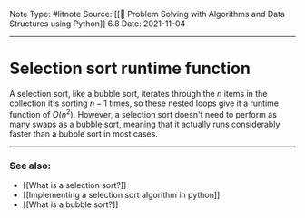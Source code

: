 Note Type: #litnote
Source: [[📖 Problem Solving with Algorithms and Data Structures using Python]] 6.8
Date: 2021-11-04

---
# Selection sort runtime function
A selection sort, like a bubble sort, iterates through the $n$ items in the collection it's sorting $n-1$ times, so these nested loops give it a runtime function of $O(n^2)$. However, a selection sort doesn't need to perform as many swaps as a bubble sort, meaning that it actually runs considerably faster than a bubble sort in most cases.

---
### See also:
- [[What is a selection sort?]]
- [[Implementing a selection sort algorithm in python]]
- [[What is a bubble sort?]]